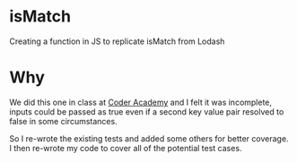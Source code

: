 # isMatch
Creating a function in JS to replicate isMatch from Lodash

# Why

We did this one in class at [Coder Academy](https://www.coderacademy.edu.au) and I felt it was incomplete, inputs could be passed as true even if a second key value pair resolved to false in some circumstances.

So I re-wrote the existing tests and added some others for better coverage. I then re-wrote my code to cover all of the potential test cases.

